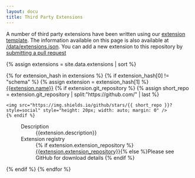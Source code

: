 ```yaml
---
layout: docu
title: Third Party Extensions
---
```


A number of third party extensions have been written using our [extension template](https://github.com/duckdb/extension-template). The information available on this page is also available at [/data/extensions.json](/data/extensions.json). You can add a new extension to this repository by [submitting a pull request](https://github.com/Mause/duckdb-web/new/third-party-extensions/_data/extensions)

{% assign extensions = site.data.extensions | sort %}
<dl>
{% for extension_hash in extensions %}
{% if extension_hash[0] != "schema" %}
{% assign extension = extension_hash[1] %}

<dt>
    <a href="{{extension.git_repository}}">{{extension.name}}</a>
    {% if extension.git_repository %}
    {% assign short_repo = extension.git_repository | split:"https://github.com/" | last %}

    <img src="https://img.shields.io/github/stars/{{ short_repo }}?style=social" style="height: 20px; width: auto; margin: 0" />
    {% endif %}
</dt>

<dd>
<dl>
<dt>Description</dt>
<dd>{{extension.description}}</dd>

<dt>Extension registry</dt>

<dd>
{% if extension.extension_repository %}
<a href="http://{{extension.extension_repository}}">{{extension.extension_repository}}</a>{% else %}Please see GitHub for download details
{% endif %}
</dd>
</dl>
</dd>
{% endif %}
{% endfor %}
</dl>
